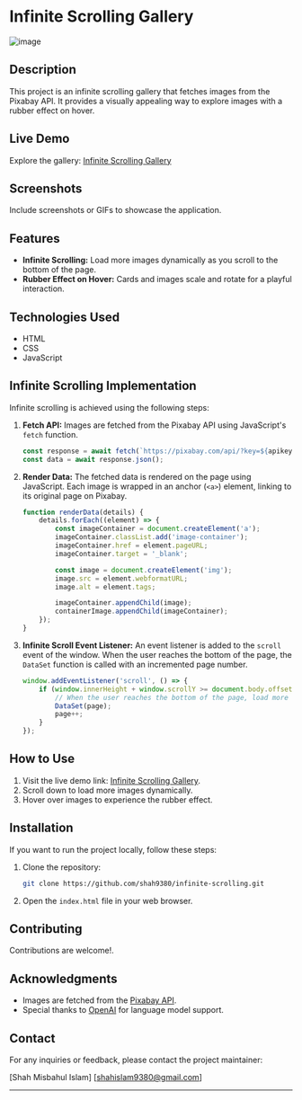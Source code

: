 # Infinite Scrolling Gallery

![image](https://github.com/shah9380/infinite-scrolling/assets/130676464/fa60ce5b-89a7-4799-b43e-8e14b573a984)


## Description

This project is an infinite scrolling gallery that fetches images from the Pixabay API. It provides a visually appealing way to explore images with a rubber effect on hover.

## Live Demo

Explore the gallery: [Infinite Scrolling Gallery](https://shah9380.github.io/infinite-scrolling/)

## Screenshots

Include screenshots or GIFs to showcase the application.

## Features

- **Infinite Scrolling:** Load more images dynamically as you scroll to the bottom of the page.
- **Rubber Effect on Hover:** Cards and images scale and rotate for a playful interaction.

## Technologies Used

- HTML
- CSS
- JavaScript

## Infinite Scrolling Implementation

Infinite scrolling is achieved using the following steps:

1. **Fetch API:** Images are fetched from the Pixabay API using JavaScript's `fetch` function.

    ```javascript
    const response = await fetch(`https://pixabay.com/api/?key=${apikey}&page=${page}`);
    const data = await response.json();
    ```

2. **Render Data:** The fetched data is rendered on the page using JavaScript. Each image is wrapped in an anchor (`<a>`) element, linking to its original page on Pixabay.

    ```javascript
    function renderData(details) {
        details.forEach((element) => {
            const imageContainer = document.createElement('a');
            imageContainer.classList.add('image-container');
            imageContainer.href = element.pageURL;
            imageContainer.target = '_blank';

            const image = document.createElement('img');
            image.src = element.webformatURL;
            image.alt = element.tags;

            imageContainer.appendChild(image);
            containerImage.appendChild(imageContainer);
        });
    }
    ```

3. **Infinite Scroll Event Listener:** An event listener is added to the `scroll` event of the window. When the user reaches the bottom of the page, the `DataSet` function is called with an incremented page number.

    ```javascript
    window.addEventListener('scroll', () => {
        if (window.innerHeight + window.scrollY >= document.body.offsetHeight) {
            // When the user reaches the bottom of the page, load more data
            DataSet(page);
            page++;
        }
    });
    ```

## How to Use

1. Visit the live demo link: [Infinite Scrolling Gallery](https://shah9380.github.io/infinite-scrolling/).
2. Scroll down to load more images dynamically.
3. Hover over images to experience the rubber effect.

## Installation

If you want to run the project locally, follow these steps:

1. Clone the repository:

    ```bash
    git clone https://github.com/shah9380/infinite-scrolling.git
    ```

2. Open the `index.html` file in your web browser.

## Contributing

Contributions are welcome!.


## Acknowledgments

- Images are fetched from the [Pixabay API](https://pixabay.com/).
- Special thanks to [OpenAI](https://www.openai.com/) for language model support.

## Contact

For any inquiries or feedback, please contact the project maintainer:

[Shah Misbahul Islam]
[shahislam9380@gmail.com]

---
